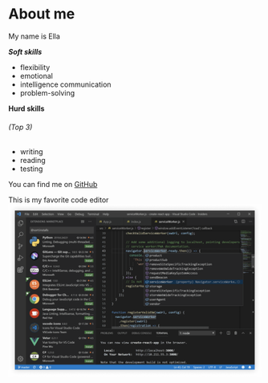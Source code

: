 # About me


My name is Ella

***Soft skills***
- flexibility
- emotional 
- intelligence communication
- problem-solving

**Hurd skills** 
###### (Top 3)

- writing
- reading
- testing
  
You can find me on [GitHub](https://github.com/ellanik1304)

This is my favorite code editor![VSCode](img/vscode.png)
